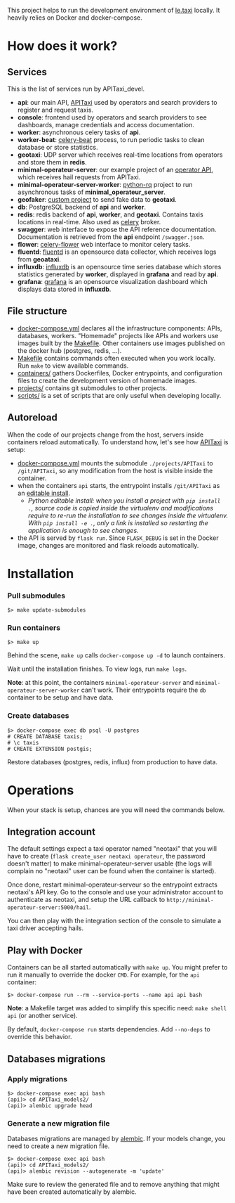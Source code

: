 This project helps to run the development environment of [le.taxi](https://le.taxi/) locally. It heavily relies on Docker and docker-compose.

# How does it work?

## Services

This is the list of services run by APITaxi_devel.

* **api**: our main API, [APITaxi](github.com/openmaraude/APITaxi) used by operators and search providers to register and request taxis.
* **console**: frontend used by operators and search providers to see dashboards, manage credentials and access documentation.
* **worker**: asynchronous celery tasks of **api**.
* **worker-beat**: [celery-beat](https://docs.celeryproject.org/en/stable/userguide/periodic-tasks.html) process, to run periodic tasks to clean database or store statistics.
* **geotaxi**: UDP server which receives real-time locations from operators and store them in **redis**.
* **minimal-operateur-server**: our example project of an [operator API](https://github.com/openmaraude/minimal_operateur_server), which receives hail requests from APITaxi.
* **minimal-operateur-server-worker**: [python-rq](https://python-rq.org/) project to run asynchronous tasks of **minimal_operateur_server**.
* **geofaker**: [custom project](https://github.com/openmaraude/geofaker) to send fake data to **geotaxi**.
* **db**: PostgreSQL backend of **api** and **worker**.
* **redis**: redis backend of **api**, **worker**, and **geotaxi**. Contains taxis locations in real-time. Also used as [celery](https://docs.celeryproject.org) broker.
* **swagger**: web interface to expose the API reference documentation. Documentation is retrieved from the **api** endpoint `/swagger.json`.
* **flower**: [celery-flower](https://flower.readthedocs.io) web interface to monitor celery tasks.
* **fluentd**: [fluentd](https://www.fluentd.org/) is an opensource data collector, which receives logs from **geoataxi**.
* **influxdb**: [influxdb](https://www.influxdata.com/) is an opensource time series database which stores statistics generated by **worker**, displayed in **grafana** and read by **api**.
* **grafana**: [grafana](https://grafana.com/) is an opensource visualization dashboard which displays data stored in **influxdb**.


## File structure

* [docker-compose.yml](docker-compose.yml) declares all the infrastructure components: APIs, databases, workers. "Homemade" projects like APIs and workers use images built by the [Makefile](Makefile). Other containers use images published on the docker hub (postgres, redis, ...).
* [Makefile](Makefile) contains commands often executed when you work locally. Run `make` to view available commands.
* [containers/](containers/) gathers Dockerfiles, Docker entrypoints, and configuration files to create the development version of homemade images.
* [projects/](projects/) contains git submodules to other projects.
* [scripts/](scripts/) is a set of scripts that are only useful when developing locally.


## Autoreload

When the code of our projects change from the host, servers inside containers reload automatically. To understand how, let's see how [APITaxi](https://github.com/openmaraude/APITaxi) is setup:

- [docker-compose.yml](docker-compose.yml) mounts the submodule `./projects/APITaxi` to `/git/APITaxi`, so any modification from the host is visible inside the container.
- when the containers `api` starts, the entrypoint installs `/git/APITaxi` as an [editable install](https://pip.pypa.io/en/stable/reference/pip_install/#editable-installs).
    * *Python editable install: when you install a project with `pip install .`, source code is copied inside the virtualenv and modifications require to re-run the installation to see changes inside the virtualenv. With `pip install -e .`, only a link is installed so restarting the application is enough to see changes.*
- the API is served by `flask run`. Since `FLASK_DEBUG` is set in the Docker image, changes are monitored and flask reloads automatically.


# Installation

### Pull submodules

```
$> make update-submodules
```

### Run containers

```
$> make up
```

Behind the scene, `make up` calls `docker-compose up -d` to launch containers.

Wait until the installation finishes. To view logs, run `make logs`.

**Note**: at this point, the containers `minimal-operateur-server` and `minimal-operateur-server-worker` can't work. Their entrypoints require the `db` container to be setup and have data.

### Create databases

```
$> docker-compose exec db psql -U postgres
# CREATE DATABASE taxis;
# \c taxis
# CREATE EXTENSION postgis;
```

Restore databases (postgres, redis, influx) from production to have data.


# Operations

When your stack is setup, chances are you will need the commands below.

## Integration account

The default settings expect a taxi operator named "neotaxi" that you will have to create (`flask create_user neotaxi
operateur`, the password doesn't matter) to make minimal-operateur-server usable (the logs will complain no "neotaxi"
user can be found when the container is started).

Once done, restart minimal-operateur-serveur so the entrypoint extracts neotaxi's API key. Go to the console and use
your administrator account to authenticate as neotaxi, and setup the URL callback to
`http://minimal-operateur-server:5000/hail`.

You can then play with the integration section of the console to simulate a taxi driver accepting hails.

## Play with Docker

Containers can be all started automatically with `make up`. You might prefer to run it manually to override the docker `CMD`. For example, for the `api` container:

```
$> docker-compose run --rm --service-ports --name api api bash
```

**Note**: a Makefile target was added to simplify this specific need: `make shell api` (or another service).

By default, `docker-compose run` starts dependencies. Add `--no-deps` to override this behavior.

## Databases migrations

### Apply migrations

```
$> docker-compose exec api bash
(api)> cd APITaxi_models2/
(api)> alembic upgrade head
```

### Generate a new migration file

Databases migrations are managed by [alembic](https://alembic.sqlalchemy.org). If your models change, you need to create a new migration file.

```
$> docker-compose exec api bash
(api)> cd APITaxi_models2/
(api)> alembic revision --autogenerate -m 'update'
```

Make sure to review the generated file and to remove anything that might have been created automatically by alembic.
